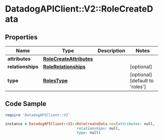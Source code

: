 # DatadogAPIClient::V2::RoleCreateData

## Properties

Name | Type | Description | Notes
------------ | ------------- | ------------- | -------------
**attributes** | [**RoleCreateAttributes**](RoleCreateAttributes.md) |  | 
**relationships** | [**RoleRelationships**](RoleRelationships.md) |  | [optional] 
**type** | [**RolesType**](RolesType.md) |  | [optional] [default to &#39;roles&#39;]

## Code Sample

```ruby
require 'DatadogAPIClient::V2'

instance = DatadogAPIClient::V2::RoleCreateData.new(attributes: null,
                                 relationships: null,
                                 type: null)
```


